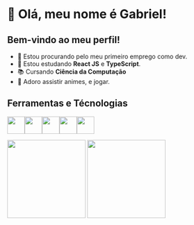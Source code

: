# 👋 Olá, meu nome é Gabriel!
## Bem-vindo ao meu perfil!

- 🔭 Estou procurando pelo meu primeiro emprego como dev.
- 🌱 Estou estudando **React JS** e **TypeScript**.
- 📚 Cursando **Ciência da Computação**
- 💜 Adoro assistir animes, e jogar.

## Ferramentas e Técnologias

<img loading="lazy" width="40" height="40" src="https://cdn.jsdelivr.net/gh/devicons/devicon/icons/html5/html5-original.svg" /><img loading="lazy" width="40" height="40" src="https://cdn.jsdelivr.net/gh/devicons/devicon/icons/css3/css3-original.svg" /><img loading="lazy" width="40" height="40" src="https://cdn.jsdelivr.net/gh/devicons/devicon/icons/typescript/typescript-original.svg" /><img loading="lazy" width="40" height="40" src="https://cdn.jsdelivr.net/gh/devicons/devicon/icons/react/react-original.svg" /><img loading="lazy" width="40" height="40" src="https://cdn.jsdelivr.net/gh/devicons/devicon/icons/git/git-original.svg" />

<img loading="lazy" height="180em" src="https://github-readme-stats.vercel.app/api?username=pomaleski&theme=jolly&show_icons=true" />
<img loading="lazy" height="180em" src="https://github-readme-stats.vercel.app/api/top-langs/?username=pomaleski&layout=compact&theme=jolly&hide=hack,dockerfile" />

